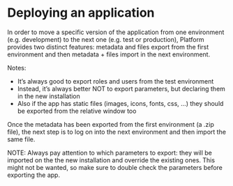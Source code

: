 # Deploying an application

In order to move a specific version of the application from one environment \(e.g. development\) to the next one \(e.g. test or production\), Platform provides two distinct features: metadata and files export from the first environment and then metadata + files import in the next environment.

Notes:

* It’s always good to export roles and users from the test environment
* Instead, it’s always better NOT to export parameters, but declaring them in the new installation
* Also if the app has static files \(images, icons, fonts, css, …\) they should be exported from the relative window too

Once the metadata has been exported from the first environment \(a .zip file\), the next step is to log on into the next environment and then import the same file.

NOTE: Always pay attention to which parameters to export: they will be imported on the the new installation and override the existing ones. This might not be wanted, so make sure to double check the parameters before exporting the app.

